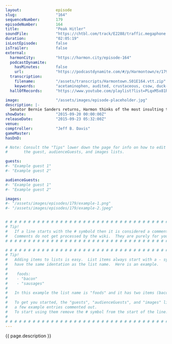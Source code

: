 ```yaml
---
layout:               episode
slug:                 "164"
sequenceNumber:       179
episodeNumber:        164
title:                "Peak Hitler"
soundFile:            "https://chtbl.com/track/E2288/traffic.megaphone.fm/STA8074304759.mp3?updated=1561399904"
duration:             "02:05:19"
isLostEpisode:        false
isTrailer:            false
external:
  harmonCity:         "https://harmon.city/episode-164"
  podcastDynamite:
    hasMinutes:       false
    url:              "https://podcastdynamite.com/#/p/Harmontown/e/179/164"
  transcription:
    filename:         "/assets/transcripts/Harmontown.S01E164.vtt.zip"
    keywords:         "acetaminophen, audited, crustaceous, csow, duck-duck-go, lessig, clymer, chewie, biafra, hitlers, hampshire, dapper, battlestar, majeure, elijah, galactica, hackeye, contractual, vermont, nightcrawler, rental, stratigo, nader, precocious, cricket"
  hallOfRecords:      "https://www.youtube.com/playlist?list=PLqxM5x81hNObGriZk6DLVju2dWBCqAUom"

image:                "/assets/images/episode-placeholder.jpg"
description: |-
  Senator Bernie Sanders returns, Harmon thinks of the most insulting thing to tattoo above your penis and Shadowrun is faced with a newfound time limit.
showDate:             "2015-09-20 00:00:00Z"
releaseDate:          "2015-09-23 05:32:00Z"
venue:                
comptroller:          "Jeff B. Davis"
gameMaster:           
hasDnD:               

# Note: Consult the "Tips" lower down the page for info on how to edit
#       the guest, audienceGuests, and images lists.

guests:
#- "Example guest 1"
#- "Example guest 2"

audienceGuests:
#- "Example guest 1"
#- "Example guest 2"

images:
#- "/assets/images/episodes/179/example-1.png"
#- "/assets/images/episodes/179/example-2.jpeg"


# # # # # # # # # # # # # # # # # # # # # # # # # # # # # # # # # # # # # # # # # # # # #
# Tip!
#   If a line starts with the # symbold then it is considered a comment.
#   Comments do not get processed by the wiki.  They are purely for your information.
# # # # # # # # # # # # # # # # # # # # # # # # # # # # # # # # # # # # # # # # # # # # #

# # # # # # # # # # # # # # # # # # # # # # # # # # # # # # # # # # # # # # # # # # # # #
# Tip!
#   Adding items to lists is easy.  List items always start with a - symbol and have
#   have the same identation as the list name.  Here is an example.
#
#    foods:
#    - "bacon"
#    - "sausages"
#
#   In this example the list name is "foods" and it has two items (bacon, and sausages).
#
#   To get you started, the "guests", "audienceGuests", and "images" lists below have
#   a few example entries commented out.
#   To start using them remove the # symbol from the start of the line.
#
# # # # # # # # # # # # # # # # # # # # # # # # # # # # # # # # # # # # # # # # # # # # #
---
```


<!-- The episode description will be rendered here -->
{{ page.description }}

<!-- Add your content BELOW here -->
<!-- vvvvvvvvvvvvvvvvvvvvvvvvvvv -->




<!-- ^^^^^^^^^^^^^^^^^^^^^^^^^^^ -->
<!-- Add your content ABOVE here -->

<!-- The episode gallery will be rendered here -->